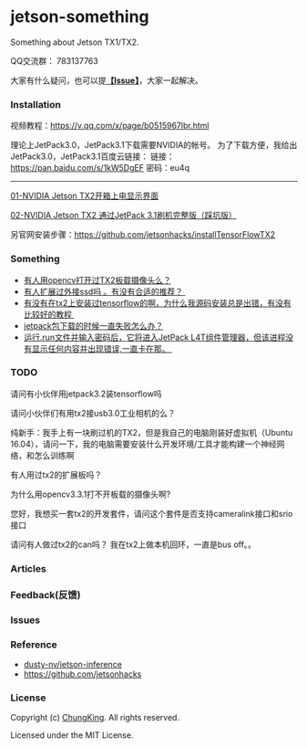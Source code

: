 # jetson-something
Something about Jetson TX1/TX2.

QQ交流群： 783137763

大家有什么疑问，也可以提[**【Issue】**](https://github.com/HuangCongQing/jetson-something/issues)，大家一起解决。
### Installation

视频教程：https://v.qq.com/x/page/b0515967lbr.html

理论上JetPack3.0，JetPack3.1下载需要NVIDIA的帐号。
为了下载方便，我给出JetPack3.0，JetPack3.1百度云链接：
链接：https://pan.baidu.com/s/1kW5DgEF 密码：eu4q

----

[01-NVIDIA Jetson TX2开箱上电显示界面](https://www.jianshu.com/p/bd84600c886a)

[02-NVIDIA Jetson TX2 通过JetPack 3.1刷机完整版（踩坑版）](https://www.jianshu.com/p/bb4587014349)


另官网安装步骤：https://github.com/jetsonhacks/installTensorFlowTX2

### Something

* [有人用opencv打开过TX2板载摄像头么？](https://github.com/HuangCongQing/jetson-something/issues/5)
* [有人扩展过外接ssd吗 。有没有合适的推荐？ ](https://github.com/HuangCongQing/jetson-something/issues/4)
* [有没有在tx2上安装过tensorflow的啊，为什么我源码安装总是出错，有没有比较好的教程 ](https://github.com/HuangCongQing/jetson-something/issues/3)
* [jetpack包下载的时候一直失败怎么办？](https://github.com/HuangCongQing/jetson-something/issues/2)
* [运行.run文件并输入密码后，它将进入JetPack L4T组件管理器，但该进程没有显示任何内容并出现错误,一直卡在那。 ](https://github.com/HuangCongQing/jetson-something/issues/1)



### TODO
请问有小伙伴用jetpack3.2装tensorflow吗

请问小伙伴们有用tx2接usb3.0工业相机的么？

纯新手：我手上有一块刷过机的TX2，但是我自己的电脑刚装好虚拟机（Ubuntu 16.04），请问一下，我的电脑需要安装什么开发环境/工具才能构建一个神经网络，和怎么训练啊

有人用过tx2的扩展板吗？

为什么用opencv3.3.1打不开板载的摄像头啊?

您好，我想买一套tx2的开发套件，请问这个套件是否支持cameralink接口和srio接口

请问有人做过tx2的can吗？ 我在tx2上做本机回环，一直是bus off。。

### Articles





### Feedback(反馈)



### Issues

### Reference

* [dusty-nv/jetson-inference](https://github.com/dusty-nv/jetson-inference)
* https://github.com/jetsonhacks

### License

Copyright (c) [ChungKing](https://github.com/HuangCongQing). All rights reserved.

Licensed under the MIT License.

